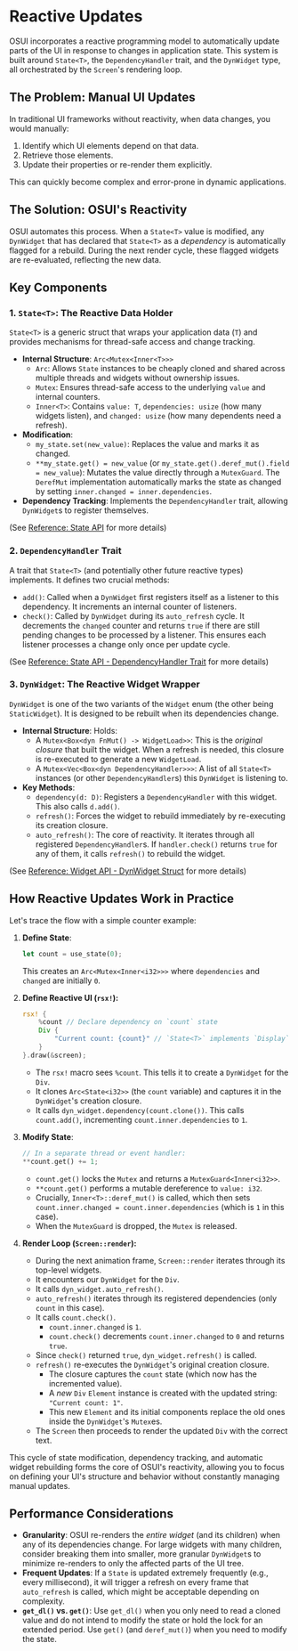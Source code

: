 # Reactive Updates

OSUI incorporates a reactive programming model to automatically update parts of the UI in response to changes in application state. This system is built around `State<T>`, the `DependencyHandler` trait, and the `DynWidget` type, all orchestrated by the `Screen`'s rendering loop.

## The Problem: Manual UI Updates

In traditional UI frameworks without reactivity, when data changes, you would manually:

1.  Identify which UI elements depend on that data.
2.  Retrieve those elements.
3.  Update their properties or re-render them explicitly.

This can quickly become complex and error-prone in dynamic applications.

## The Solution: OSUI's Reactivity

OSUI automates this process. When a `State<T>` value is modified, any `DynWidget` that has declared that `State<T>` as a *dependency* is automatically flagged for a rebuild. During the next render cycle, these flagged widgets are re-evaluated, reflecting the new data.

## Key Components

### 1. `State<T>`: The Reactive Data Holder

`State<T>` is a generic struct that wraps your application data (`T`) and provides mechanisms for thread-safe access and change tracking.

*   **Internal Structure**: `Arc<Mutex<Inner<T>>>`
    *   `Arc`: Allows `State` instances to be cheaply cloned and shared across multiple threads and widgets without ownership issues.
    *   `Mutex`: Ensures thread-safe access to the underlying `value` and internal counters.
    *   `Inner<T>`: Contains `value: T`, `dependencies: usize` (how many widgets listen), and `changed: usize` (how many dependents need a refresh).
*   **Modification**:
    *   `my_state.set(new_value)`: Replaces the value and marks it as changed.
    *   `**my_state.get() = new_value` (or `my_state.get().deref_mut().field = new_value`): Mutates the value directly through a `MutexGuard`. The `DerefMut` implementation automatically marks the state as changed by setting `inner.changed = inner.dependencies`.
*   **Dependency Tracking**: Implements the `DependencyHandler` trait, allowing `DynWidget`s to register themselves.

(See [Reference: State API](/docs/reference/state_api) for more details)

### 2. `DependencyHandler` Trait

A trait that `State<T>` (and potentially other future reactive types) implements. It defines two crucial methods:

*   `add()`: Called when a `DynWidget` first registers itself as a listener to this dependency. It increments an internal counter of listeners.
*   `check()`: Called by `DynWidget` during its `auto_refresh` cycle. It decrements the `changed` counter and returns `true` if there are still pending changes to be processed by a listener. This ensures each listener processes a change only once per update cycle.

(See [Reference: State API - DependencyHandler Trait](/docs/reference/state_api#dependencyhandler-trait) for more details)

### 3. `DynWidget`: The Reactive Widget Wrapper

`DynWidget` is one of the two variants of the `Widget` enum (the other being `StaticWidget`). It is designed to be rebuilt when its dependencies change.

*   **Internal Structure**: Holds:
    *   A `Mutex<Box<dyn FnMut() -> WidgetLoad>>`: This is the *original closure* that built the widget. When a refresh is needed, this closure is re-executed to generate a new `WidgetLoad`.
    *   A `Mutex<Vec<Box<dyn DependencyHandler>>>`: A list of all `State<T>` instances (or other `DependencyHandler`s) this `DynWidget` is listening to.
*   **Key Methods**:
    *   `dependency(d: D)`: Registers a `DependencyHandler` with this widget. This also calls `d.add()`.
    *   `refresh()`: Forces the widget to rebuild immediately by re-executing its creation closure.
    *   `auto_refresh()`: The core of reactivity. It iterates through all registered `DependencyHandler`s. If `handler.check()` returns `true` for any of them, it calls `refresh()` to rebuild the widget.

(See [Reference: Widget API - DynWidget Struct](/docs/reference/widget_api#dynwidget-struct) for more details)

## How Reactive Updates Work in Practice

Let's trace the flow with a simple counter example:

1.  **Define State**:
    ```rust
    let count = use_state(0);
    ```
    This creates an `Arc<Mutex<Inner<i32>>>` where `dependencies` and `changed` are initially `0`.

2.  **Define Reactive UI (`rsx!`):**
    ```rust
    rsx! {
        %count // Declare dependency on `count` state
        Div {
            "Current count: {count}" // `State<T>` implements `Display`
        }
    }.draw(&screen);
    ```
    *   The `rsx!` macro sees `%count`. This tells it to create a `DynWidget` for the `Div`.
    *   It clones `Arc<State<i32>>` (the `count` variable) and captures it in the `DynWidget`'s creation closure.
    *   It calls `dyn_widget.dependency(count.clone())`. This calls `count.add()`, incrementing `count.inner.dependencies` to `1`.

3.  **Modify State**:
    ```rust
    // In a separate thread or event handler:
    **count.get() += 1;
    ```
    *   `count.get()` locks the `Mutex` and returns a `MutexGuard<Inner<i32>>`.
    *   `**count.get()` performs a mutable dereference to `value: i32`.
    *   Crucially, `Inner<T>::deref_mut()` is called, which then sets `count.inner.changed = count.inner.dependencies` (which is `1` in this case).
    *   When the `MutexGuard` is dropped, the `Mutex` is released.

4.  **Render Loop (`Screen::render`):**
    *   During the next animation frame, `Screen::render` iterates through its top-level widgets.
    *   It encounters our `DynWidget` for the `Div`.
    *   It calls `dyn_widget.auto_refresh()`.
    *   `auto_refresh()` iterates through its registered dependencies (only `count` in this case).
    *   It calls `count.check()`.
        *   `count.inner.changed` is `1`.
        *   `count.check()` decrements `count.inner.changed` to `0` and returns `true`.
    *   Since `check()` returned `true`, `dyn_widget.refresh()` is called.
    *   `refresh()` re-executes the `DynWidget`'s original creation closure.
        *   The closure captures the `count` state (which now has the incremented value).
        *   A *new* `Div` `Element` instance is created with the updated string: `"Current count: 1"`.
        *   This new `Element` and its initial components replace the old ones inside the `DynWidget`'s `Mutex`es.
    *   The `Screen` then proceeds to render the updated `Div` with the correct text.

This cycle of state modification, dependency tracking, and automatic widget rebuilding forms the core of OSUI's reactivity, allowing you to focus on defining your UI's structure and behavior without constantly managing manual updates.

## Performance Considerations

*   **Granularity**: OSUI re-renders the *entire widget* (and its children) when any of its dependencies change. For large widgets with many children, consider breaking them into smaller, more granular `DynWidget`s to minimize re-renders to only the affected parts of the UI tree.
*   **Frequent Updates**: If a `State` is updated extremely frequently (e.g., every millisecond), it will trigger a refresh on every frame that `auto_refresh` is called, which might be acceptable depending on complexity.
*   **`get_dl()` vs. `get()`**: Use `get_dl()` when you only need to read a cloned value and do not intend to modify the state or hold the lock for an extended period. Use `get()` (and `deref_mut()`) when you need to modify the state.



